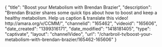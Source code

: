 {
    "title": "Boost your Metabolism with Brendan Brazier",
    "description": "Brendan Brazier shares some quick tips about how to boost and keep a healthy metabolism. Help us caption & translate this video! http:\/\/amara.org\/v\/CCMM\/",
    "channelid": "165462",
    "videoid": "165606",
    "date_created": "1399316171",
    "date_modified": "1418181405",
    "type": "captivate",
    "layout": "channelVideo",
    "url": "\/charbroil-tv\/boost-your-metabolism-with-brendan-brazier\/165462-165606"
}